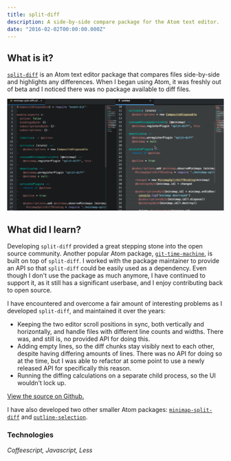```yaml
---
title: split-diff
description: A side-by-side compare package for the Atom text editor.
date: "2016-02-02T00:00:00.000Z"
---
```


## What is it?

[`split-diff`](https://atom.io/packages/split-diff) is an Atom text editor package that compares files side-by-side and highlights any differences. When I began using Atom, it was freshly out of beta and I noticed there was no package available to diff files.

![The split-diff Atom package, showing side-by-side comparison and synchronized scrolling.](./split-diff.gif)

## What did I learn?

Developing `split-diff` provided a great stepping stone into the open source community. Another popular Atom package, [`git-time-machine`](https://atom.io/packages/git-time-machine), is built on top of `split-diff`. I worked with the package maintainer to provide an API so that `split-diff` could be easily used as a dependency. Even though I don't use the package as much anymore, I have continued to support it, as it still has a significant userbase, and I enjoy contributing back to open source.

I have encountered and overcome a fair amount of interesting problems as I developed `split-diff`, and maintained it over the years:
- Keeping the two editor scroll positions in sync, both vertically and horizontally, and handle files with different line counts and widths. There was, and still is, no provided API for doing this.
- Adding empty lines, so the diff chunks stay visibly next to each other, despite having differing amounts of lines. There was no API for doing so at the time, but I was able to refactor at some point to use a newly released API for specifically this reason.
- Running the diffing calculations on a separate child process, so the UI wouldn't lock up.

[View the source on Github.](https://github.com/mupchrch/split-diff)

I have also developed two other smaller Atom packages: [`minimap-split-diff`](https://atom.io/packages/minimap-split-diff) and [`outline-selection`](https://atom.io/packages/outline-selection).

### Technologies

_Coffeescript, Javascript, Less_